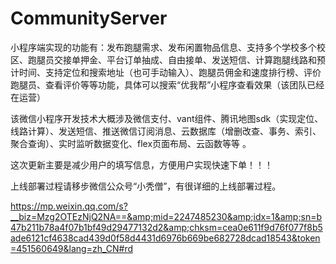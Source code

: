 # CommunityServer
小程序端实现的功能有：发布跑腿需求、发布闲置物品信息、支持多个学校多个校区、跑腿员交接单押金、平台订单抽成、自由接单、发送短信、计算跑腿线路和预计时间、支持定位和搜索地址（也可手动输入）、跑腿员佣金和速度排行榜、评价跑腿员、查看评价等等功能，具体可以搜索“优我帮”小程序查看效果（该团队已经在运营）

该微信小程序开发技术大概涉及微信支付、vant组件、腾讯地图sdk（实现定位、线路计算）、发送短信、推送微信订阅消息、云数据库（增删改查、事务、索引、聚合查询）、实时监听数据变化、flex页面布局、云函数等等 。

这次更新主要是减少用户的填写信息，方便用户实现快速下单！！！

上线部署过程请移步微信公众号“小秃僧”，有很详细的上线部署过程。

https://mp.weixin.qq.com/s?__biz=Mzg2OTEzNjQ2NA==&amp;mid=2247485230&amp;idx=1&amp;sn=b47b211b78a4f07b1bf49d29477132d2&amp;chksm=cea0e611f9d76f077f8b5ade6121cf4638cad439d0f58d4431d6976b669be682728dcad18543&token=451560649&lang=zh_CN#rd
